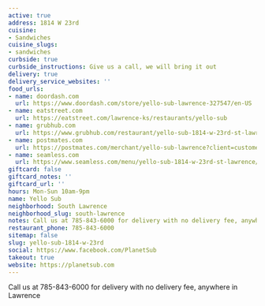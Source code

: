 ```yaml
---
active: true
address: 1814 W 23rd
cuisine:
- Sandwiches
cuisine_slugs:
- sandwiches
curbside: true
curbside_instructions: Give us a call, we will bring it out
delivery: true
delivery_service_websites: ''
food_urls:
- name: doordash.com
  url: https://www.doordash.com/store/yello-sub-lawrence-327547/en-US
- name: eatstreet.com
  url: https://eatstreet.com/lawrence-ks/restaurants/yello-sub
- name: grubhub.com
  url: https://www.grubhub.com/restaurant/yello-sub-1814-w-23rd-st-lawrence/319624?utm_source=google&utm_medium=organic&utm_campaign=place-action-link
- name: postmates.com
  url: https://postmates.com/merchant/yello-sub-lawrence?client=customer.web&version=3.0.0
- name: seamless.com
  url: https://www.seamless.com/menu/yello-sub-1814-w-23rd-st-lawrence/319624
giftcard: false
giftcard_notes: ''
giftcard_url: ''
hours: Mon-Sun 10am-9pm
name: Yello Sub
neighborhood: South Lawrence
neighborhood_slug: south-lawrence
notes: Call us at 785-843-6000 for delivery with no delivery fee, anywhere in Lawrence
restaurant_phone: 785-843-6000
sitemap: false
slug: yello-sub-1814-w-23rd
social: https://www.facebook.com/PlanetSub
takeout: true
website: https://planetsub.com
---
```


Call us at 785-843-6000 for delivery with no delivery fee, anywhere in Lawrence
